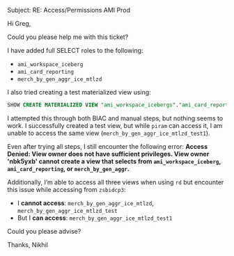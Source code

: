 Subject: RE: Access/Permissions AMI Prod

Hi Greg,

Could you please help me with this ticket?

I have added full SELECT roles to the following:

* `ami_workspace_iceberg`
* `ami_card_reporting`
* `merch_by_gen_aggr_ice_mtlzd`

I also tried creating a test materialized view using:

```sql
SHOW CREATE MATERIALIZED VIEW "ami_workspace_icebergs"."ami_card_reporting"."merch_by_gen_aggr_ice_mtlzd" LIMIT 10;
```

I attempted this through both BIAC and manual steps, but nothing seems to work. I successfully created a test view, but while `piram` can access it, I am unable to access the same view (`merch_by_gen_aggr_ice_mtlzd_test1`).

Even after trying all steps, I still encounter the following error:
**Access Denied: View owner does not have sufficient privileges. View owner 'nbk5yxb' cannot create a view that selects from `ami_workspace_iceberg`, `ami_card_reporting`, or `merch_by_gen_aggr`.**

Additionally, I’m able to access all three views when using `rd` but encounter this issue while accessing from `zsbidcp3`:

* I **cannot access**: `merch_by_gen_aggr_ice_mtlzd`, `merch_by_gen_aggr_ice_mtlzd_test`
* But I **can access**: `merch_by_gen_aggr_ice_mtlzd_test1`

Could you please advise?

Thanks,
Nikhil
